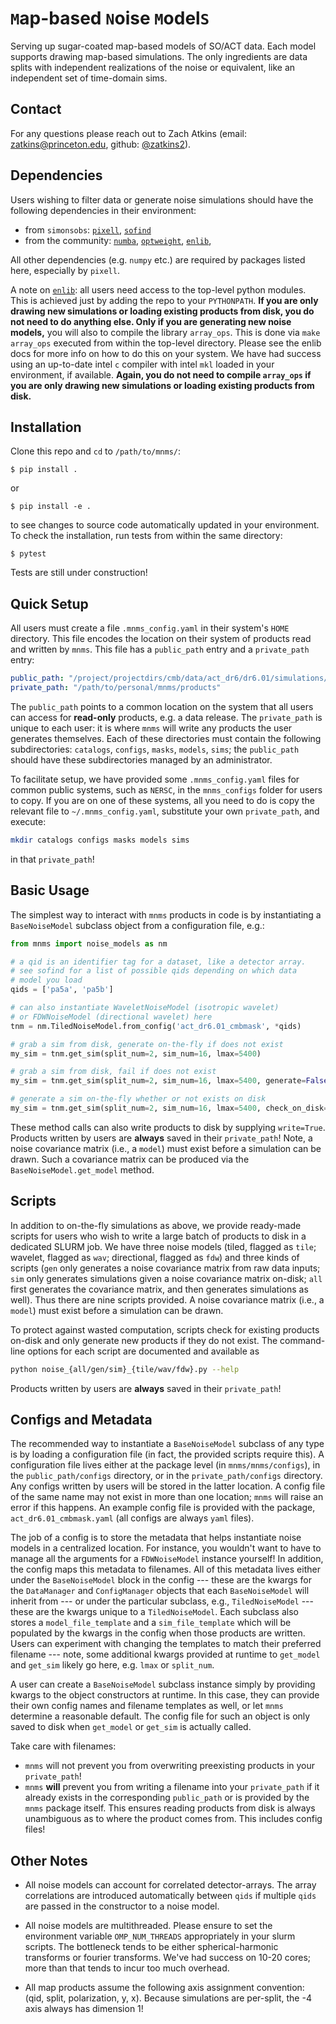 # `M`ap-based `N`oise `M`odel`S`
Serving up sugar-coated map-based models of SO/ACT data. Each model supports drawing map-based simulations. The only ingredients are data splits with independent realizations of the noise or equivalent, like an independent set of time-domain sims. 

## Contact
For any questions please reach out to Zach Atkins (email: [zatkins@princeton.edu](mailto:zatkins@princeton.edu), github: [@zatkins2](https://github.com/zatkins2)).

## Dependencies
Users wishing to filter data or generate noise simulations should have the following dependencies in their environment:
* from `simonsobs`: [`pixell`](https://github.com/simonsobs/pixell), [`sofind`](https://github.com/simonsobs/sofind)
* from the community: [`numba`](https://numba.pydata.org/), [`optweight`](https://github.com/AdriJD/optweight), [`enlib`](https://github.com/amaurea/enlib),

All other dependencies (e.g. `numpy` etc.) are required by packages listed here, especially by `pixell`.

A note on [`enlib`](https://github.com/amaurea/enlib): all users need access to the top-level python modules. This is achieved just by adding the repo to your `PYTHONPATH`. **If you are only drawing new simulations or loading existing products from disk, you do not need to do anything else. Only if you are generating new noise models,** you will also to compile the library `array_ops`.  This is done via `make array_ops` executed from within the top-level directory. Please see the enlib docs for more info on how to do this on your system. We have had success using an up-to-date intel `c` compiler with intel `mkl` loaded in your environment, if available. **Again, you do not need to compile `array_ops` if you are only drawing new simulations or loading existing products from disk.**

## Installation
Clone this repo and `cd` to `/path/to/mnms/`:
```
$ pip install .
```
or 
```
$ pip install -e .
```
to see changes to source code automatically updated in your environment. To check the installation, run tests from within the same directory:

```
$ pytest
```
Tests are still under construction!

## Quick Setup
All users must create a file `.mnms_config.yaml` in their system's `HOME` directory. This file encodes the location on their system of products read and written by `mnms`. This file has a `public_path` entry and a `private_path` entry:
```yaml
public_path: "/project/projectdirs/cmb/data/act_dr6/dr6.01/simulations/noise"
private_path: "/path/to/personal/mnms/products"
```
The `public_path` points to a common location on the system that all users can access for **read-only** products, e.g. a data release. The `private_path` is unique to each user: it is where `mnms` will write any products the user generates themselves. Each of these directories must contain the following subdirectories: `catalogs`, `configs`, `masks`, `models`, `sims`; the `public_path` should have these subdirectories managed by an administrator.

To facilitate setup, we have provided some `.mnms_config.yaml` files for common public systems, such as `NERSC`, in the `mnms_configs` folder for users to copy. If you are on one of these systems, all you need to do is copy the relevant file to `~/.mnms_config.yaml`, substitute your own `private_path`, and execute:
```bash
mkdir catalogs configs masks models sims
```
in that `private_path`! 

## Basic Usage
The simplest way to interact with `mnms` products in code is by instantiating a `BaseNoiseModel` subclass object from a configuration file, e.g.:
```python
from mnms import noise_models as nm

# a qid is an identifier tag for a dataset, like a detector array.
# see sofind for a list of possible qids depending on which data
# model you load
qids = ['pa5a', 'pa5b']

# can also instantiate WaveletNoiseModel (isotropic wavelet) 
# or FDWNoiseModel (directional wavelet) here
tnm = nm.TiledNoiseModel.from_config('act_dr6.01_cmbmask', *qids)

# grab a sim from disk, generate on-the-fly if does not exist
my_sim = tnm.get_sim(split_num=2, sim_num=16, lmax=5400)

# grab a sim from disk, fail if does not exist
my_sim = tnm.get_sim(split_num=2, sim_num=16, lmax=5400, generate=False)

# generate a sim on-the-fly whether or not exists on disk
my_sim = tnm.get_sim(split_num=2, sim_num=16, lmax=5400, check_on_disk=False)
```
These method calls can also write products to disk by supplying `write=True`. Products written by users are **always** saved in their `private_path`! Note, a noise covariance matrix (i.e., a `model`) must exist before a simulation can be drawn. Such a covariance matrix can be produced via the `BaseNoiseModel.get_model` method.
## Scripts
In addition to on-the-fly simulations as above, we provide ready-made scripts for users who wish to write a large batch of products to disk in a dedicated SLURM job. We have three noise models (tiled, flagged as `tile`; wavelet, flagged as `wav`; directional, flagged as `fdw`) and three kinds of scripts (`gen` only generates a noise covariance matrix from raw data inputs; `sim` only generates simulations given a noise covariance matrix on-disk; `all` first generates the covariance matrix, and then generates simulations as well). Thus there are nine scripts provided. A noise covariance matrix (i.e., a `model`) must exist before a simulation can be drawn.

To protect against wasted computation, scripts check for existing products on-disk and only generate new products if they do not exist. The command-line options for each script are documented and available as 
```bash 
python noise_{all/gen/sim}_{tile/wav/fdw}.py --help
```
Products written by users are **always** saved in their `private_path`!

## Configs and Metadata
The recommended way to instantiate a `BaseNoiseModel` subclass of any type is by loading a configuration file (in fact, the provided scripts require this). A configuration file lives either at the package level (in `mnms/mnms/configs`), in the `public_path/configs` directory, or in the `private_path/configs` directory. Any configs written by users will be stored in the latter location. A config file of the same name may not exist in more than one location; `mnms` will raise an error if this happens. An example config file is provided with the package, `act_dr6.01_cmbmask.yaml` (all configs are always `yaml` files).

The job of a config is to store the metadata that helps instantiate noise models in a centralized location. For instance, you wouldn't want to have to manage all the arguments for a `FDWNoiseModel` instance yourself! In addition, the config maps this metadata to filenames. All of this metadata lives either under the `BaseNoiseModel` block in the config --- these are the kwargs for the `DataManager` and `ConfigManager` objects that each `BaseNoiseModel` will inherit from --- or under the particular subclass, e.g., `TiledNoiseModel` --- these are the kwargs unique to a `TiledNoiseModel`. Each subclass also stores a `model_file_template` and a `sim_file_template` which will be populated by the kwargs in the config when those products are written. Users can experiment with changing the templates to match their preferred filename --- note, some additional kwargs provided at runtime to `get_model` and `get_sim` likely go here, e.g. `lmax` or `split_num`.

A user can create a `BaseNoiseModel` subclass instance simply by providing kwargs to the object constructors at runtime. In this case, they can provide their own config names and filename templates as well, or let `mnms` determine a reasonable default. The config file for such an object is only saved to disk when `get_model` or `get_sim` is actually called.

Take care with filenames:
* `mnms` will not prevent you from overwriting preexisting products in your `private_path`!
* `mnms` **will** prevent you from writing a filename into your `private_path` if it already exists in the corresponding `public_path` or is provided by the `mnms` package itself. This ensures reading products from disk is always unambiguous as to where the product comes from. This includes config files!

## Other Notes
* All noise models can account for correlated detector-arrays. The array correlations are introduced automatically between `qids` if multiple `qids` are passed in the constructor to a noise model. 

* All noise models are multithreaded. Please ensure to set the environment variable `OMP_NUM_THREADS` appropriately in your slurm scripts. The bottleneck tends to be either spherical-harmonic transforms or fourier transforms. We've had success on 10-20 cores; more than that tends to incur too much overhead.

* All map products assume the following axis assignment convention: (qid, split, polarization, y, x). Because simulations are per-split, the -4 axis always has dimension 1!